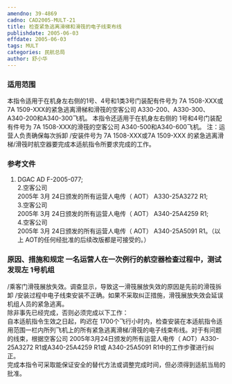 ```yaml
---
amendno: 39-4869  
cadno: CAD2005-MULT-21  
title: 检查紧急逃离滑梯和滑筏的电子线束布线  
publishdate: 2005-06-03  
effdate: 2005-06-03  
tags: MULT  
categories: 民航总局  
author: 舒小华  
---
```

  
### 适用范围  
本指令适用于在机身左右侧的1号、4号和1类3号门装配有件号为 7A 1508-XXX或7A 1509-XXX的紧急逃离滑梯和滑筏的空客公司 A330-200、A330-300、A340-200和A340-300飞机。
本指令还适用于在机身左右侧的 1号和4号门装配有件号为 7A 1508-XXX的滑筏的空客公司 A340-500和A340-600飞机。
注：运营人负责确保每次拆卸 /安装件号为 7A 1508-XXX或7A 1509-XXX 的紧急逃离滑梯/滑筏时航空器要完成本适航指令所要求完成的工作。  
  
<!--more-->  
### 参考文件  
1. DGAC AD F-2005-077;  
2.空客公司  
2005年 3月 24日颁发的所有运营人电传（ AOT） A330-25A3272 R1;  
3.空客公司  
2005年 3月 24日颁发的所有运营人电传（ AOT） A340-25A4259 R1;  
4.空客公司  
2005年 3月 24日颁发的所有运营人电传（ AOT） A340-25A5091 R1。（以上 AOT的任何经批准的后续改版都是可接受的。）  
  
### 原因、措施和规定 一名运营人在一次例行的航空器检查过程中，测试发现左 1号机组  
    
/乘客门滑筏展放失效。调查显示，导致这一滑筏展放失效的原因是先前的滑筏拆卸 /安装过程中电子线束安装不正确。如果不采取纠正措施，滑筏展放失效会延误机组人员的紧急逃离。  
除非事先已经完成，否则必须完成以下工作：  
自本适航指令生效之日起，昀迟在 1700个飞行小时内，检查安装在本适航指令适用范围一栏内所列飞机上的所有紧急逃离滑梯/滑筏的电子线束布线。对于有问题的线束，根据空客公司 2005年3月24日颁发的所有运营人电传（ AOT）A330-25A3272 R1或A340-25A4259 R1或 A340-25A5091 R1中的工作步骤进行纠正。  
完成本指令可采取能保证安全的替代方法或调整完成时间，但必须得到适航当局的批准。  

